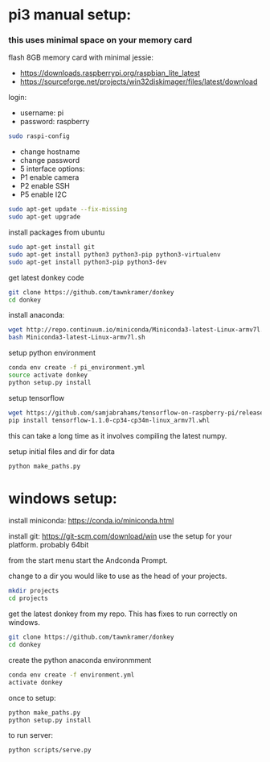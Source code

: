
# pi3 manual setup:
### this uses minimal space on your memory card

flash 8GB memory card with minimal jessie:
* https://downloads.raspberrypi.org/raspbian_lite_latest
* https://sourceforge.net/projects/win32diskimager/files/latest/download


login:
* username: pi
* password: raspberry

```bash
sudo raspi-config
```

* change hostname
* change password
* 5 interface options: 
*    P1 enable camera
*    P2 enable SSH
*    P5 enable I2C
    
```bash
sudo apt-get update --fix-missing
sudo apt-get upgrade
```

install packages from ubuntu
```bash
sudo apt-get install git
sudo apt-get install python3 python3-pip python3-virtualenv
sudo apt-get install python3-pip python3-dev
```

get latest donkey code
```bash
git clone https://github.com/tawnkramer/donkey
cd donkey
```

install anaconda:
```bash
wget http://repo.continuum.io/miniconda/Miniconda3-latest-Linux-armv7l.sh
bash Miniconda3-latest-Linux-armv7l.sh
```

setup python environment
```bash
conda env create -f pi_environment.yml
source activate donkey
python setup.py install
```

setup tensorflow
```bash
wget https://github.com/samjabrahams/tensorflow-on-raspberry-pi/releases/download/v1.1.0/tensorflow-1.1.0-cp34-cp34m-linux_armv7l.whl
pip install tensorflow-1.1.0-cp34-cp34m-linux_armv7l.whl
```
this can take a long time as it involves compiling the latest numpy.


setup initial files and dir for data
```bash
python make_paths.py
```


# windows setup:

install miniconda:
https://conda.io/miniconda.html

install git:
https://git-scm.com/download/win
use the setup for your platform. probably 64bit

from the start menu start the Andconda Prompt.

change to a dir you would like to use as the head of your projects.
```bash
mkdir projects
cd projects
```

get the latest donkey from my repo. This has fixes to run correctly on windows.
```bash
git clone https://github.com/tawnkramer/donkey
cd donkey
```

create the python anaconda environmment
```bash
conda env create -f environment.yml
activate donkey
```

once to setup:
```bash
python make_paths.py
python setup.py install
```

to run server:
```bash
python scripts/serve.py
```


 

